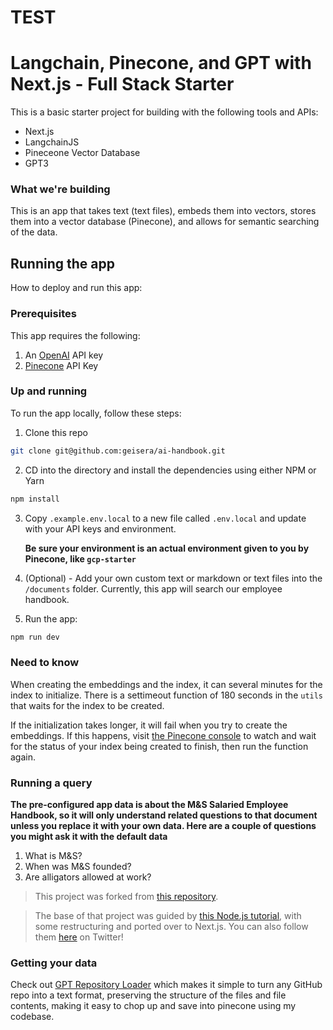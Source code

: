 # TEST
# Langchain, Pinecone, and GPT with Next.js - Full Stack Starter

This is a basic starter project for building with the following tools and APIs:

- Next.js
- LangchainJS
- Pineceone Vector Database
- GPT3

### What we're building

This is an app that takes text (text files), embeds them into vectors, stores them into a vector database (Pinecone), and allows for semantic searching of the data.

## Running the app

How to deploy and run this app:

### Prerequisites

This app requires the following:

1. An [OpenAI](https://platform.openai.com/) API key
2. [Pinecone](https://app.pinecone.io/) API Key

### Up and running

To run the app locally, follow these steps:

1. Clone this repo

```sh
git clone git@github.com:geisera/ai-handbook.git
```

2. CD into the directory and install the dependencies using either NPM or Yarn

```sh
npm install
```

3. Copy `.example.env.local` to a new file called `.env.local` and update with your API keys and environment.

    __Be sure your environment is an actual environment given to you by Pinecone, like `gcp-starter`__

4. (Optional) - Add your own custom text or markdown or text files into the `/documents` folder. Currently, this app will search our employee handbook.

5. Run the app:

```sh
npm run dev
```

### Need to know

When creating the embeddings and the index, it can several minutes for the index to initialize. There is a settimeout function of 180 seconds in the `utils` that waits for the index to be created.

If the initialization takes longer, it will fail when you try to create the embeddings. If this happens, visit [the Pinecone console](https://app.pinecone.io/) to watch and wait for the status of your index being created to finish, then run the function again.

### Running a query

__The pre-configured app data is about the M&S Salaried Employee Handbook, so it will only understand related questions to that document unless you replace it with your own data. Here are a couple of questions you might ask it with the default data__

1. What is M&S?
2. When was M&S founded?
3. Are alligators allowed at work?

> This project was forked from [this repository](https://github.com/dabit3/semantic-search-nextjs-pinecone-langchain-chatgpt).

> The base of that project was guided by [this Node.js tutorial](https://www.youtube.com/watch?v=CF5buEVrYwo), with some restructuring and ported over to Next.js. You can also follow them [here](https://twitter.com/Dev__Digest/status/1656744114409406467) on Twitter!

### Getting your data

Check out [GPT Repository Loader](https://github.com/mpoon/gpt-repository-loader) which makes it simple to turn any GitHub repo into a text format, preserving the structure of the files and file contents, making it easy to chop up and save into pinecone using my codebase.
